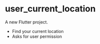 # user_current_location

A new Flutter project.

- Find your current location
- Asks for user permission

